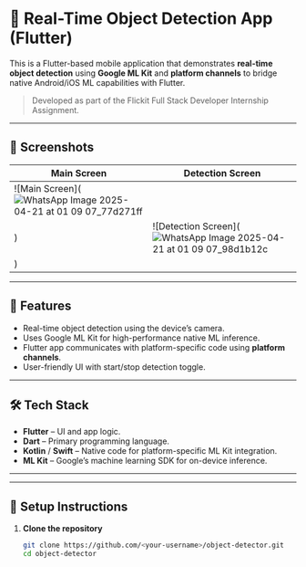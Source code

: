 # 🧠 Real-Time Object Detection App (Flutter)

This is a Flutter-based mobile application that demonstrates **real-time object detection** using **Google ML Kit** and **platform channels** to bridge native Android/iOS ML capabilities with Flutter.

> Developed as part of the Flickit Full Stack Developer Internship Assignment.

---

## 📱 Screenshots

| Main Screen | Detection Screen |
|-------------|------------------|
| ![Main Screen](![WhatsApp Image 2025-04-21 at 01 09 07_77d271ff](https://github.com/user-attachments/assets/4b5b2b4e-c371-4bce-b9d6-f142777e4377)
) | ![Detection Screen](![WhatsApp Image 2025-04-21 at 01 09 07_98d1b12c](https://github.com/user-attachments/assets/99458bab-1504-4ac7-9bc5-4487e0f0734c)
) |

---

## 🚀 Features

- Real-time object detection using the device’s camera.
- Uses Google ML Kit for high-performance native ML inference.
- Flutter app communicates with platform-specific code using **platform channels**.
- User-friendly UI with start/stop detection toggle.

---

## 🛠️ Tech Stack

- **Flutter** – UI and app logic.
- **Dart** – Primary programming language.
- **Kotlin** / **Swift** – Native code for platform-specific ML Kit integration.
- **ML Kit** – Google’s machine learning SDK for on-device inference.

---


---

## 🔧 Setup Instructions

1. **Clone the repository**
   ```bash
   git clone https://github.com/<your-username>/object-detector.git
   cd object-detector




